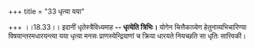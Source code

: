 +++
title = "33 धृत्या यया"

+++
।।18.33।। इदानीं धृतेस्त्रैविध्यमाह **-- धृत्येति त्रिभिः।** योगेन
चित्तैकाग्र्येण हेतुनाव्यभिचारिण्या विषयान्तरमधारयन्त्या यया धृत्या मनसः
प्राणस्येन्द्रियाणां च क्रिया धारयते नियच्छति सा धृतिः सात्त्विकी।
